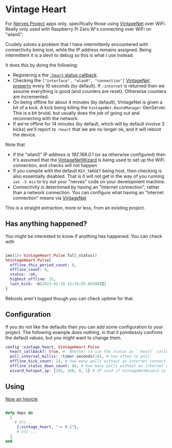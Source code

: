 # Vintage Heart

For [Nerves Project](https://nerves-project.org) apps only, specifically those using [VintageNet](https://hexdocs.pm/vintage_net/VintageNet.html) over WiFi. Really only used with Raspberry Pi Zero W's connecting over WiFi on "wlan0".

Crudely solves a problem that I have intermittenly encountered with connectivity being lost, while the IP address remains assigned. Being intermittent it is a devil to debug so this is what I use instead.


It does this by doing the following:

* Registering a the [`:heart` status callback](https://github.com/nerves-project/nerves_heart).
* Checking the `["interface", "wlan0", "connection"]` [VintageNet property](https://hexdocs.pm/vintage_net/readme.html#properties) every 10 seconds (by default). If `:internet` is returned then we assume everything is good (and counters are reset). Otherwise counters are incremented.
* On being offline for about 4 minutes (by default), VintageNet is given a bit of a kick. A kick being killing the `VintageNet.RouteManager` GenServer. This is a bit brutal, but usually does the job of going out and reconnecting with the network. 
* If we're offline for 14 minutes (by default, which will by default involve 3 kicks) we'll report to `:heart` that we are no longer ok, and it will reboot the device.

Note that 

* If the "wlan0" IP address is _192.168.0.1_ (or as otherwise configured) then it's assumed that the [VintageNetWizard](https://hexdocs.pm/vintage_net_wizard/readme.html) is being used to set up the WiFi connection, and checks will not happen
* If you compile with the default `MIX_TARGET` being host, then checking is also essentially disabled. That is it will not get in the way of you running `iex -S mix` to try out your "nerves" code on your development machine. 
* Connectivity is determined by having an "Internet connection", rather than a network connection. You can configure what having an "Internet connection" means via [VintageNet](https://hexdocs.pm/vintage_net/readme.html#internet-connectivity-checks)

This is a straight extraction, more or less, from an existing project.

## Has anything happened?

You might be interested to know if anything has happened. You can check with

```elixir

iex(1)> VintageHeart.Pulse.full_status()
%VintageHeart.Pulse{
  offline_this_period_count: 0,
  offline_count: 0,
  status: :ok,
  highest_offline: 25,
  last_kick: ~U[2023-01-19 15:35:55.603980Z]
}
```

Reboots aren't logged though you can check uptime for that.


## Configuration

If you do not like the defaults then you can add some configuration to your project. The following example does nothing, in that it pointlessly confirms the default values, but you might want to change them.


```elixir
config :vintage_heart, VintageHeart.Pulse
  heart_callback?: true, #  Whether to use the status as `:heart` callback
  poll_interval_millis: :timer.seconds(10), # how often to poll
  offline_kick_count: 24, # how many polls without an internet connection before giving VintageNet a kick
  offline_status_down_count: 84, # how many polls without an internet connection before setting the status to down
  wizard_hotspot_ip: {192, 168, 0, 1} # IP used if VintageNetWizard is active as a hotspot
```

## Using

[Now an hexicle](https://hex.pm/packages/vintage_heart)

```elixir

defp deps do
  [
    # etc...
     {:vintage_heart, "~> 0.1"},
     # etc ... 
  ]
end
```